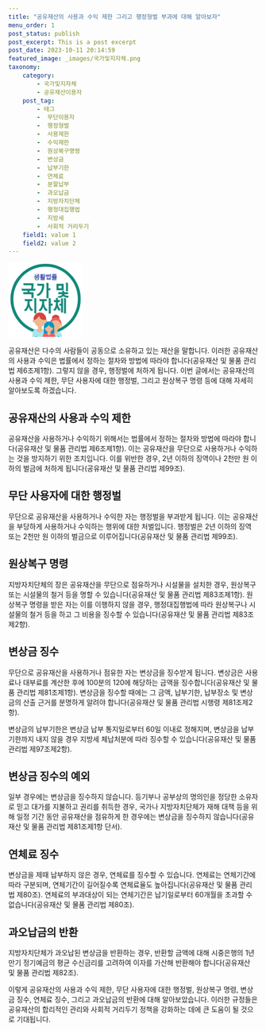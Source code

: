 ```yaml
---
title: "공유재산의 사용과 수익 제한 그리고 행정형벌 부과에 대해 알아보자"
menu_order: 1
post_status: publish
post_excerpt: This is a post excerpt
post_date: 2023-10-11 20:14:59
featured_image: _images/국가및지자체.png
taxonomy:
    category:
        - 국가및지자체
        - 공유재산이용자
    post_tag:
        - 태그
        -  무단이용자
        -  행정형벌
        -  사용제한
        -  수익제한
        -  원상복구명령
        -  변상금
        -  납부기한
        -  연체료
        -  분할납부
        -  과오납금
        -  지방자치단체
        -  행정대집행법
        -  지방세
        -  사회적 거리두기
    field1: value 1
    field2: value 2
---
```


![국가및지자체](/_images/국가및지자체.png)


공유재산은 다수의 사람들이 공동으로 소유하고 있는 재산을 말합니다. 이러한 공유재산의 사용과 수익은 법률에서 정하는 절차와 방법에 따라야 합니다(공유재산 및 물품 관리법 제6조제1항). 그렇지 않을 경우, 행정벌에 처하게 됩니다. 이번 글에서는 공유재산의 사용과 수익 제한, 무단 사용자에 대한 행정벌, 그리고 원상복구 명령 등에 대해 자세히 알아보도록 하겠습니다.

## 공유재산의 사용과 수익 제한

공유재산을 사용하거나 수익하기 위해서는 법률에서 정하는 절차와 방법에 따라야 합니다(공유재산 및 물품 관리법 제6조제1항). 이는 공유재산을 무단으로 사용하거나 수익하는 것을 방지하기 위한 조치입니다. 이를 위반한 경우, 2년 이하의 징역이나 2천만 원 이하의 벌금에 처하게 됩니다(공유재산 및 물품 관리법 제99조).

## 무단 사용자에 대한 행정벌

무단으로 공유재산을 사용하거나 수익한 자는 행정벌을 부과받게 됩니다. 이는 공유재산을 부당하게 사용하거나 수익하는 행위에 대한 처벌입니다. 행정벌은 2년 이하의 징역 또는 2천만 원 이하의 벌금으로 이루어집니다(공유재산 및 물품 관리법 제99조).

## 원상복구 명령

지방자치단체의 장은 공유재산을 무단으로 점유하거나 시설물을 설치한 경우, 원상복구 또는 시설물의 철거 등을 명할 수 있습니다(공유재산 및 물품 관리법 제83조제1항). 원상복구 명령을 받은 자는 이를 이행하지 않을 경우, 행정대집행법에 따라 원상복구나 시설물의 철거 등을 하고 그 비용을 징수할 수 있습니다(공유재산 및 물품 관리법 제83조제2항).

## 변상금 징수

무단으로 공유재산을 사용하거나 점유한 자는 변상금을 징수받게 됩니다. 변상금은 사용료나 대부료를 계산한 후에 100분의 120에 해당하는 금액을 징수합니다(공유재산 및 물품 관리법 제81조제1항). 변상금을 징수할 때에는 그 금액, 납부기한, 납부장소 및 변상금의 산출 근거를 분명하게 알려야 합니다(공유재산 및 물품 관리법 시행령 제81조제2항).

변상금의 납부기한은 변상금 납부 통지일로부터 60일 이내로 정해지며, 변상금을 납부기한까지 내지 않을 경우 지방세 체납처분에 따라 징수할 수 있습니다(공유재산 및 물품 관리법 제97조제2항).

## 변상금 징수의 예외

일부 경우에는 변상금을 징수하지 않습니다. 등기부나 공부상의 명의인을 정당한 소유자로 믿고 대가를 지불하고 권리를 취득한 경우, 국가나 지방자치단체가 재해 대책 등을 위해 일정 기간 동안 공유재산을 점유하게 한 경우에는 변상금을 징수하지 않습니다(공유재산 및 물품 관리법 제81조제1항 단서).

## 연체료 징수

변상금을 제때 납부하지 않은 경우, 연체료를 징수할 수 있습니다. 연체료는 연체기간에 따라 구분되며, 연체기간이 길어질수록 연체료율도 높아집니다(공유재산 및 물품 관리법 제80조). 연체료의 부과대상이 되는 연체기간은 납기일로부터 60개월을 초과할 수 없습니다(공유재산 및 물품 관리법 제80조).

## 과오납금의 반환

지방자치단체가 과오납된 변상금을 반환하는 경우, 반환할 금액에 대해 시중은행의 1년 만기 정기예금의 평균 수신금리를 고려하여 이자를 가산해 반환해야 합니다(공유재산 및 물품 관리법 제82조).

이렇게 공유재산의 사용과 수익 제한, 무단 사용자에 대한 행정벌, 원상복구 명령, 변상금 징수, 연체료 징수, 그리고 과오납금의 반환에 대해 알아보았습니다. 이러한 규정들은 공유재산의 합리적인 관리와 사회적 거리두기 정책을 강화하는 데에 큰 도움이 될 것으로 기대됩니다.

